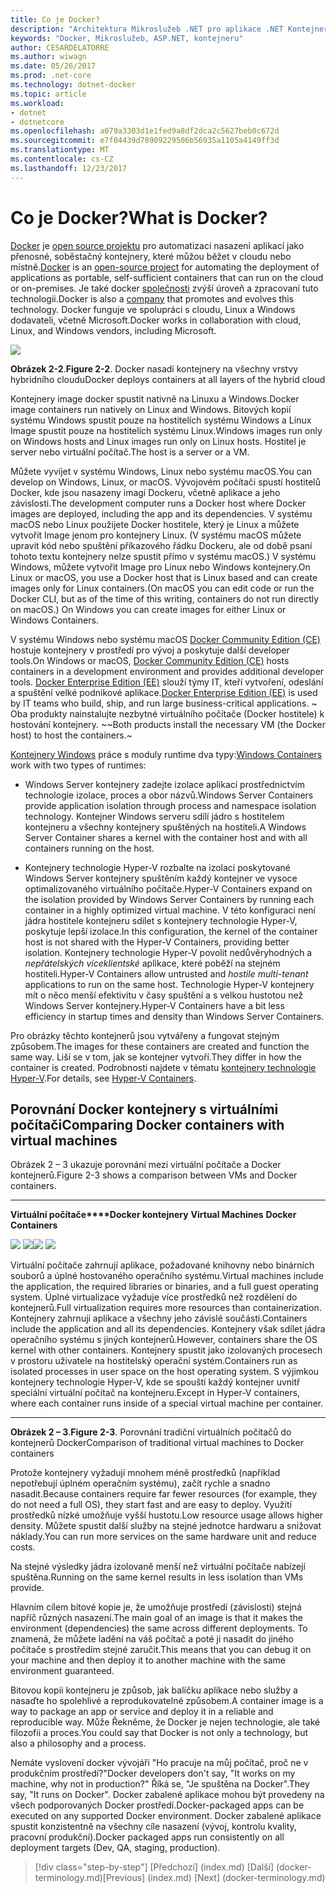 ```yaml
---
title: Co je Docker?
description: "Architektura Mikroslužeb .NET pro aplikace .NET Kontejnerizované | Co je Docker?"
keywords: "Docker, Mikroslužeb, ASP.NET, kontejneru"
author: CESARDELATORRE
ms.author: wiwagn
ms.date: 05/26/2017
ms.prod: .net-core
ms.technology: dotnet-docker
ms.topic: article
ms.workload:
- dotnet
- dotnetcore
ms.openlocfilehash: a079a3303d1e1fed9a8df2dca2c5627beb0c672d
ms.sourcegitcommit: e7f04439d78909229506b56935a1105a4149ff3d
ms.translationtype: MT
ms.contentlocale: cs-CZ
ms.lasthandoff: 12/23/2017
---
```

# <a name="what-is-docker"></a><span data-ttu-id="36d6f-104">Co je Docker?</span><span class="sxs-lookup"><span data-stu-id="36d6f-104">What is Docker?</span></span>

<span data-ttu-id="36d6f-105">[Docker](https://www.docker.com/) je [open source projektu](https://github.com/docker/docker) pro automatizaci nasazení aplikací jako přenosné, soběstačný kontejnery, které můžou běžet v cloudu nebo místně.</span><span class="sxs-lookup"><span data-stu-id="36d6f-105">[Docker](https://www.docker.com/) is an [open-source project](https://github.com/docker/docker) for automating the deployment of applications as portable, self-sufficient containers that can run on the cloud or on-premises.</span></span> <span data-ttu-id="36d6f-106">Je také docker [společnosti](https://www.docker.com/) zvýší úroveň a zpracovaní tuto technologii.</span><span class="sxs-lookup"><span data-stu-id="36d6f-106">Docker is also a [company](https://www.docker.com/) that promotes and evolves this technology.</span></span> <span data-ttu-id="36d6f-107">Docker funguje ve spolupráci s cloudu, Linux a Windows dodavateli, včetně Microsoft.</span><span class="sxs-lookup"><span data-stu-id="36d6f-107">Docker works in collaboration with cloud, Linux, and Windows vendors, including Microsoft.</span></span>

![](./media/image2.png)

<span data-ttu-id="36d6f-108">**Obrázek 2-2**.</span><span class="sxs-lookup"><span data-stu-id="36d6f-108">**Figure 2-2**.</span></span> <span data-ttu-id="36d6f-109">Docker nasadí kontejnery na všechny vrstvy hybridního cloudu</span><span class="sxs-lookup"><span data-stu-id="36d6f-109">Docker deploys containers at all layers of the hybrid cloud</span></span>

<span data-ttu-id="36d6f-110">Kontejnery image docker spustit nativně na Linuxu a Windows.</span><span class="sxs-lookup"><span data-stu-id="36d6f-110">Docker image containers run natively on Linux and Windows.</span></span> <span data-ttu-id="36d6f-111">Bitových kopií systému Windows spustit pouze na hostitelích systému Windows a Linux Image spustit pouze na hostitelích systému Linux.</span><span class="sxs-lookup"><span data-stu-id="36d6f-111">Windows images run only on Windows hosts and Linux images run only on Linux hosts.</span></span> <span data-ttu-id="36d6f-112">Hostitel je server nebo virtuální počítač.</span><span class="sxs-lookup"><span data-stu-id="36d6f-112">The host is a server or a VM.</span></span>

<span data-ttu-id="36d6f-113">Můžete vyvíjet v systému Windows, Linux nebo systému macOS.</span><span class="sxs-lookup"><span data-stu-id="36d6f-113">You can develop on Windows, Linux, or macOS.</span></span> <span data-ttu-id="36d6f-114">Vývojovém počítači spustí hostitelů Docker, kde jsou nasazeny imagí Dockeru, včetně aplikace a jeho závislosti.</span><span class="sxs-lookup"><span data-stu-id="36d6f-114">The development computer runs a Docker host where Docker images are deployed, including the app and its dependencies.</span></span> <span data-ttu-id="36d6f-115">V systému macOS nebo Linux použijete Docker hostitele, který je Linux a můžete vytvořit Image jenom pro kontejnery Linux. (V systému macOS můžete upravit kód nebo spuštění příkazového řádku Dockeru, ale od době psaní tohoto textu kontejnery nelze spustit přímo v systému macOS.) V systému Windows, můžete vytvořit Image pro Linux nebo Windows kontejnery.</span><span class="sxs-lookup"><span data-stu-id="36d6f-115">On Linux or macOS, you use a Docker host that is Linux based and can create images only for Linux containers.(On macOS you can edit code or run the Docker CLI, but as of the time of this writing, containers do not run directly on macOS.) On Windows you can create images for either Linux or Windows Containers.</span></span>

<span data-ttu-id="36d6f-116">V systému Windows nebo systému macOS [Docker Community Edition (CE)](https://www.docker.com/community-edition) hostuje kontejnery v prostředí pro vývoj a poskytuje další developer tools.</span><span class="sxs-lookup"><span data-stu-id="36d6f-116">On Windows or macOS, [Docker Community Edition (CE)](https://www.docker.com/community-edition) hosts containers in a development environment and provides additional developer tools.</span></span> <span data-ttu-id="36d6f-117">[Docker Enterprise Edition (EE)](https://www.docker.com/enterprise-edition) slouží týmy IT, kteří vytvoření, odeslání a spuštění velké podnikové aplikace.</span><span class="sxs-lookup"><span data-stu-id="36d6f-117">[Docker Enterprise Edition (EE)](https://www.docker.com/enterprise-edition) is used by IT teams who build, ship, and run large business-critical applications.</span></span> <span data-ttu-id="36d6f-118">~ Oba produkty nainstalujte nezbytné virtuálního počítače (Docker hostitele) k hostování kontejnery. ~</span><span class="sxs-lookup"><span data-stu-id="36d6f-118">~Both products install the necessary VM (the Docker host) to host the containers.~</span></span> 

<span data-ttu-id="36d6f-119">[Kontejnery Windows](https://msdn.microsoft.com/en-us/virtualization/windowscontainers/about/about_overview) práce s moduly runtime dva typy:</span><span class="sxs-lookup"><span data-stu-id="36d6f-119">[Windows Containers](https://msdn.microsoft.com/en-us/virtualization/windowscontainers/about/about_overview) work with two types of runtimes:</span></span>

-   <span data-ttu-id="36d6f-120">Windows Server kontejnery zadejte izolace aplikací prostřednictvím technologie izolace, proces a obor názvů.</span><span class="sxs-lookup"><span data-stu-id="36d6f-120">Windows Server Containers provide application isolation through process and namespace isolation technology.</span></span> <span data-ttu-id="36d6f-121">Kontejner Windows serveru sdílí jádro s hostitelem kontejneru a všechny kontejnery spuštěných na hostiteli.</span><span class="sxs-lookup"><span data-stu-id="36d6f-121">A Windows Server Container shares a kernel with the container host and with all containers running on the host.</span></span>

-   <span data-ttu-id="36d6f-122">Kontejnery technologie Hyper-V rozbalte na izolaci poskytované Windows Server kontejnery spuštěním každý kontejner ve vysoce optimalizovaného virtuálního počítače.</span><span class="sxs-lookup"><span data-stu-id="36d6f-122">Hyper-V Containers expand on the isolation provided by Windows Server Containers by running each container in a highly optimized virtual machine.</span></span> <span data-ttu-id="36d6f-123">V této konfiguraci není jádra hostitele kontejneru sdílet s kontejnery technologie Hyper-V, poskytuje lepší izolace.</span><span class="sxs-lookup"><span data-stu-id="36d6f-123">In this configuration, the kernel of the container host is not shared with the Hyper-V Containers, providing better isolation.</span></span> <span data-ttu-id="36d6f-124">Kontejnery technologie Hyper-V povolit nedůvěryhodných a *nepřátelských víceklientské* aplikace, které poběží na stejném hostiteli.</span><span class="sxs-lookup"><span data-stu-id="36d6f-124">Hyper-V Containers allow untrusted and *hostile multi-tenant* applications to run on the same host.</span></span> <span data-ttu-id="36d6f-125">Technologie Hyper-V kontejnery mít o něco menší efektivitu v časy spuštění a s velkou hustotou než Windows Server kontejnery.</span><span class="sxs-lookup"><span data-stu-id="36d6f-125">Hyper-V Containers have a bit less efficiency in startup times and density than Windows Server Containers.</span></span>

<span data-ttu-id="36d6f-126">Pro obrázky těchto kontejnerů jsou vytvářeny a fungovat stejným způsobem.</span><span class="sxs-lookup"><span data-stu-id="36d6f-126">The images for these containers are created and function the same way.</span></span> <span data-ttu-id="36d6f-127">Liší se v tom, jak se kontejner vytvoří.</span><span class="sxs-lookup"><span data-stu-id="36d6f-127">They differ in how the container is created.</span></span> <span data-ttu-id="36d6f-128">Podrobnosti najdete v tématu [kontejnery technologie Hyper-V](https://msdn.microsoft.com/en-us/virtualization/windowscontainers/about/about_overview).</span><span class="sxs-lookup"><span data-stu-id="36d6f-128">For details, see [Hyper-V Containers](https://msdn.microsoft.com/en-us/virtualization/windowscontainers/about/about_overview).</span></span>

## <a name="comparing-docker-containers-with-virtual-machines"></a><span data-ttu-id="36d6f-129">Porovnání Docker kontejnery s virtuálními počítači</span><span class="sxs-lookup"><span data-stu-id="36d6f-129">Comparing Docker containers with virtual machines</span></span>

<span data-ttu-id="36d6f-130">Obrázek 2 – 3 ukazuje porovnání mezi virtuální počítače a Docker kontejnerů.</span><span class="sxs-lookup"><span data-stu-id="36d6f-130">Figure 2-3 shows a comparison between VMs and Docker containers.</span></span>

  ------------------------------------------------------------------------------------------------------------------------------------------------------------------------------------- --------------------------------------------------------------------------------------------------------------------------------------------------------------------------------------------------------------------------------------------------------------------------------------------------------------
  <span data-ttu-id="36d6f-131">**Virtuální počítače****Docker kontejnery** </span><span class="sxs-lookup"><span data-stu-id="36d6f-131">**Virtual Machines**                                                                                                                                                                  **Docker Containers**</span></span>
                                                                                                                                                                                        
  <span data-ttu-id="36d6f-132">![](./media/image3.png)                                                                                                                                ![](./media/image4.png)</span><span class="sxs-lookup"><span data-stu-id="36d6f-132">![](./media/image3.png)                                                                                                                                ![](./media/image4.png)</span></span>
                                                                                                                                                                                        
  <span data-ttu-id="36d6f-133">Virtuální počítače zahrnují aplikace, požadované knihovny nebo binárních souborů a úplné hostovaného operačního systému.</span><span class="sxs-lookup"><span data-stu-id="36d6f-133">Virtual machines include the application, the required libraries or binaries, and a full guest operating system.</span></span> <span data-ttu-id="36d6f-134">Úplné virtualizace vyžaduje více prostředků než rozdělení do kontejnerů.</span><span class="sxs-lookup"><span data-stu-id="36d6f-134">Full virtualization requires more resources than containerization.</span></span> <span data-ttu-id="36d6f-135">Kontejnery zahrnují aplikace a všechny jeho závislé součásti.</span><span class="sxs-lookup"><span data-stu-id="36d6f-135">Containers include the application and all its dependencies.</span></span> <span data-ttu-id="36d6f-136">Kontejnery však sdílet jádra operačního systému s jiných kontejnerů.</span><span class="sxs-lookup"><span data-stu-id="36d6f-136">However, containers share the OS kernel with other containers.</span></span> <span data-ttu-id="36d6f-137">Kontejnery spustit jako izolovaných procesech v prostoru uživatele na hostitelský operační systém.</span><span class="sxs-lookup"><span data-stu-id="36d6f-137">Containers run as isolated processes in user space on the host operating system.</span></span> <span data-ttu-id="36d6f-138">S výjimkou kontejnery technologie Hyper-V, kde se spouští každý kontejner uvnitř speciální virtuální počítač na kontejneru.</span><span class="sxs-lookup"><span data-stu-id="36d6f-138">Except in Hyper-V containers, where each container runs inside of a special virtual machine per container.</span></span>
  ------------------------------------------------------------------------------------------------------------------------------------------------------------------------------------- --------------------------------------------------------------------------------------------------------------------------------------------------------------------------------------------------------------------------------------------------------------------------------------------------------------

<span data-ttu-id="36d6f-139">**Obrázek 2 – 3**.</span><span class="sxs-lookup"><span data-stu-id="36d6f-139">**Figure 2-3**.</span></span> <span data-ttu-id="36d6f-140">Porovnání tradiční virtuálních počítačů do kontejnerů Docker</span><span class="sxs-lookup"><span data-stu-id="36d6f-140">Comparison of traditional virtual machines to Docker containers</span></span>

<span data-ttu-id="36d6f-141">Protože kontejnery vyžadují mnohem méně prostředků (například nepotřebují úplném operačním systému), začít rychle a snadno nasadit.</span><span class="sxs-lookup"><span data-stu-id="36d6f-141">Because containers require far fewer resources (for example, they do not need a full OS), they start fast and are easy to deploy.</span></span> <span data-ttu-id="36d6f-142">Využití prostředků nízké umožňuje vyšší hustotu.</span><span class="sxs-lookup"><span data-stu-id="36d6f-142">Low resource usage allows higher density.</span></span> <span data-ttu-id="36d6f-143">Můžete spustit další služby na stejné jednotce hardwaru a snižovat náklady.</span><span class="sxs-lookup"><span data-stu-id="36d6f-143">You can run more services on the same hardware unit and reduce costs.</span></span>

<span data-ttu-id="36d6f-144">Na stejné výsledky jádra izolovaně menší než virtuální počítače nabízejí spuštěna.</span><span class="sxs-lookup"><span data-stu-id="36d6f-144">Running on the same kernel results in less isolation than VMs provide.</span></span>

<span data-ttu-id="36d6f-145">Hlavním cílem bitové kopie je, že umožňuje prostředí (závislosti) stejná napříč různých nasazení.</span><span class="sxs-lookup"><span data-stu-id="36d6f-145">The main goal of an image is that it makes the environment (dependencies) the same across different deployments.</span></span> <span data-ttu-id="36d6f-146">To znamená, že můžete ladění na váš počítač a poté ji nasadit do jiného počítače s prostředím stejné zaručit.</span><span class="sxs-lookup"><span data-stu-id="36d6f-146">This means that you can debug it on your machine and then deploy it to another machine with the same environment guaranteed.</span></span>

<span data-ttu-id="36d6f-147">Bitovou kopii kontejneru je způsob, jak balíčku aplikace nebo služby a nasaďte ho spolehlivé a reprodukovatelné způsobem.</span><span class="sxs-lookup"><span data-stu-id="36d6f-147">A container image is a way to package an app or service and deploy it in a reliable and reproducible way.</span></span> <span data-ttu-id="36d6f-148">Může Řekněme, že Docker je nejen technologie, ale také filozofii a proces.</span><span class="sxs-lookup"><span data-stu-id="36d6f-148">You could say that Docker is not only a technology, but also a philosophy and a process.</span></span>

<span data-ttu-id="36d6f-149">Nemáte vyslovení docker vývojáři "Ho pracuje na můj počítač, proč ne v produkčním prostředí?"</span><span class="sxs-lookup"><span data-stu-id="36d6f-149">Docker developers don't say, "It works on my machine, why not in production?"</span></span> <span data-ttu-id="36d6f-150">Říká se, "Je spuštěna na Docker".</span><span class="sxs-lookup"><span data-stu-id="36d6f-150">They say, "It runs on Docker".</span></span> <span data-ttu-id="36d6f-151">Docker zabalené aplikace mohou být provedeny na všech podporovaných Docker prostředí.</span><span class="sxs-lookup"><span data-stu-id="36d6f-151">Docker-packaged apps can be executed on any supported Docker environment.</span></span> <span data-ttu-id="36d6f-152">Docker zabalené aplikace spustit konzistentně na všechny cíle nasazení (vývoj, kontrolu kvality, pracovní produkční).</span><span class="sxs-lookup"><span data-stu-id="36d6f-152">Docker packaged apps run consistently on all deployment targets (Dev, QA, staging, production).</span></span>

>[!div class="step-by-step"]
<span data-ttu-id="36d6f-153">[Předchozí] (index.md) [Další] (docker-terminology.md)</span><span class="sxs-lookup"><span data-stu-id="36d6f-153">[Previous] (index.md) [Next] (docker-terminology.md)</span></span>
